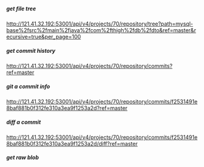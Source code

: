 ##### get file tree
http://121.41.32.192:53001/api/v4/projects/70/repository/tree?path=mysql-base%2fsrc%2fmain%2fjava%2fcom%2fthigh%2fdb%2fdto&ref=master&recursive=true&per_page=100

##### get commit history
http://121.41.32.192:53001/api/v4/projects/70/repository/commits?ref=master

##### git a commit info
http://121.41.32.192:53001/api/v4/projects/70/repository/commits/f2531491e8baf881b0f312fe310a3ea9f1253a2d?ref=master

##### diff a commit
http://121.41.32.192:53001/api/v4/projects/70/repository/commits/f2531491e8baf881b0f312fe310a3ea9f1253a2d/diff?ref=master

##### get raw blob
